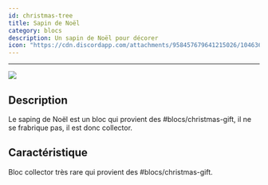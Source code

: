 ```yaml
---
id: christmas-tree
title: Sapin de Noël
category: blocs
description: Un sapin de Noël pour décorer
icon: "https://cdn.discordapp.com/attachments/958457679641215026/1046361027475935293/unknown.png"
---
```

___

<img class="thumbnail-right" src="https://cdn.discordapp.com/attachments/958457679641215026/1046361027475935293/unknown.png">

## Description

Le saping de Noël est un bloc qui provient des #blocs/christmas-gift, il ne se frabrique pas, il est donc collector.

## Caractéristique

Bloc collector très rare qui provient des #blocs/christmas-gift.
